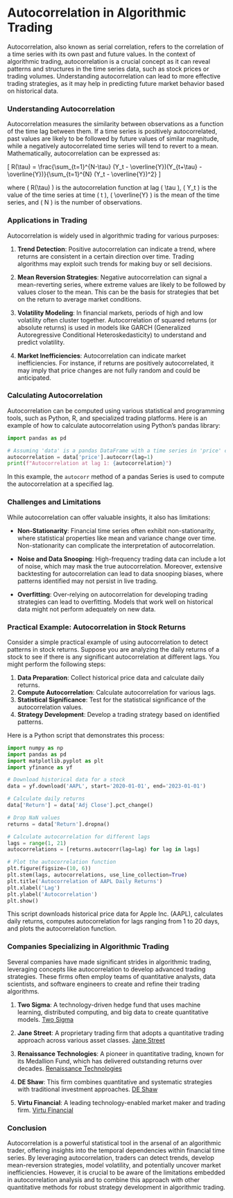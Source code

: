 # Autocorrelation in Algorithmic Trading

Autocorrelation, also known as serial correlation, refers to the correlation of a time series with its own past and future values. In the context of algorithmic trading, autocorrelation is a crucial concept as it can reveal patterns and structures in the time series data, such as stock prices or trading volumes. Understanding autocorrelation can lead to more effective trading strategies, as it may help in predicting future market behavior based on historical data.

### Understanding Autocorrelation 

Autocorrelation measures the similarity between observations as a function of the time lag between them. If a time series is positively autocorrelated, past values are likely to be followed by future values of similar magnitude, while a negatively autocorrelated time series will tend to revert to a mean. Mathematically, autocorrelation can be expressed as:

\[ R(\tau) = \frac{\sum_{t=1}^{N-\tau} (Y_t - \overline{Y})(Y_{t+\tau} - \overline{Y})}{\sum_{t=1}^{N} (Y_t - \overline{Y})^2} \]

where \( R(\tau) \) is the autocorrelation function at lag \( \tau \), \( Y_t \) is the value of the time series at time \( t \), \( \overline{Y} \) is the mean of the time series, and \( N \) is the number of observations.

### Applications in Trading

Autocorrelation is widely used in algorithmic trading for various purposes:

1. **Trend Detection**: Positive autocorrelation can indicate a trend, where returns are consistent in a certain direction over time. Trading algorithms may exploit such trends for making buy or sell decisions.

2. **Mean Reversion Strategies**: Negative autocorrelation can signal a mean-reverting series, where extreme values are likely to be followed by values closer to the mean. This can be the basis for strategies that bet on the return to average market conditions.

3. **Volatility Modeling**: In financial markets, periods of high and low volatility often cluster together. Autocorrelation of squared returns (or absolute returns) is used in models like GARCH (Generalized Autoregressive Conditional Heteroskedasticity) to understand and predict volatility.

4. **Market Inefficiencies**: Autocorrelation can indicate market inefficiencies. For instance, if returns are positively autocorrelated, it may imply that price changes are not fully random and could be anticipated.

### Calculating Autocorrelation

Autocorrelation can be computed using various statistical and programming tools, such as Python, R, and specialized trading platforms. Here is an example of how to calculate autocorrelation using Python’s pandas library:

``` python
import pandas as pd

# Assuming 'data' is a pandas DataFrame with a time series in 'price' column
autocorrelation = data['price'].autocorr(lag=1)
print(f"Autocorrelation at lag 1: {autocorrelation}")
```

In this example, the `autocorr` method of a pandas Series is used to compute the autocorrelation at a specified lag.

### Challenges and Limitations

While autocorrelation can offer valuable insights, it also has limitations:

- **Non-Stationarity**: Financial time series often exhibit non-stationarity, where statistical properties like mean and variance change over time. Non-stationarity can complicate the interpretation of autocorrelation.

- **Noise and Data Snooping**: High-frequency trading data can include a lot of noise, which may mask the true autocorrelation. Moreover, extensive backtesting for autocorrelation can lead to data snooping biases, where patterns identified may not persist in live trading.

- **Overfitting**: Over-relying on autocorrelation for developing trading strategies can lead to overfitting. Models that work well on historical data might not perform adequately on new data.

### Practical Example: Autocorrelation in Stock Returns

Consider a simple practical example of using autocorrelation to detect patterns in stock returns. Suppose you are analyzing the daily returns of a stock to see if there is any significant autocorrelation at different lags. You might perform the following steps:

1. **Data Preparation**: Collect historical price data and calculate daily returns.
2. **Compute Autocorrelation**: Calculate autocorrelation for various lags.
3. **Statistical Significance**: Test for the statistical significance of the autocorrelation values.
4. **Strategy Development**: Develop a trading strategy based on identified patterns.

Here is a Python script that demonstrates this process:

``` python
import numpy as np
import pandas as pd
import matplotlib.pyplot as plt
import yfinance as yf

# Download historical data for a stock
data = yf.download('AAPL', start='2020-01-01', end='2023-01-01')

# Calculate daily returns
data['Return'] = data['Adj Close'].pct_change()

# Drop NaN values
returns = data['Return'].dropna()

# Calculate autocorrelation for different lags
lags = range(1, 21)
autocorrelations = [returns.autocorr(lag=lag) for lag in lags]

# Plot the autocorrelation function
plt.figure(figsize=(10, 6))
plt.stem(lags, autocorrelations, use_line_collection=True)
plt.title('Autocorrelation of AAPL Daily Returns')
plt.xlabel('Lag')
plt.ylabel('Autocorrelation')
plt.show()
```

This script downloads historical price data for Apple Inc. (AAPL), calculates daily returns, computes autocorrelation for lags ranging from 1 to 20 days, and plots the autocorrelation function.

### Companies Specializing in Algorithmic Trading

Several companies have made significant strides in algorithmic trading, leveraging concepts like autocorrelation to develop advanced trading strategies. These firms often employ teams of quantitative analysts, data scientists, and software engineers to create and refine their trading algorithms.

1. **Two Sigma**: A technology-driven hedge fund that uses machine learning, distributed computing, and big data to create quantitative models. [Two Sigma](https://www.twosigma.com/)

2. **Jane Street**: A proprietary trading firm that adopts a quantitative trading approach across various asset classes. [Jane Street](https://www.janestreet.com/)

3. **Renaissance Technologies**: A pioneer in quantitative trading, known for its Medallion Fund, which has delivered outstanding returns over decades. [Renaissance Technologies](https://www.rentec.com/)

4. **DE Shaw**: This firm combines quantitative and systematic strategies with traditional investment approaches. [DE Shaw](https://www.deshaw.com/)

5. **Virtu Financial**: A leading technology-enabled market maker and trading firm. [Virtu Financial](https://www.virtu.com/)

### Conclusion

Autocorrelation is a powerful statistical tool in the arsenal of an algorithmic trader, offering insights into the temporal dependencies within financial time series. By leveraging autocorrelation, traders can detect trends, develop mean-reversion strategies, model volatility, and potentially uncover market inefficiencies. However, it is crucial to be aware of the limitations embedded in autocorrelation analysis and to combine this approach with other quantitative methods for robust strategy development in algorithmic trading.
